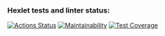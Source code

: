 ### Hexlet tests and linter status:
[![Actions Status](https://github.com/Ivan-Lysenko/php-project-48/workflows/hexlet-check/badge.svg)](https://github.com/Ivan-Lysenko/php-project-48/actions)
[![Maintainability](https://api.codeclimate.com/v1/badges/a846fa012b388f03784d/maintainability)](https://codeclimate.com/github/Ivan-Lysenko/php-project-48/maintainability)
[![Test Coverage](https://api.codeclimate.com/v1/badges/a846fa012b388f03784d/test_coverage)](https://codeclimate.com/github/Ivan-Lysenko/php-project-48/test_coverage)